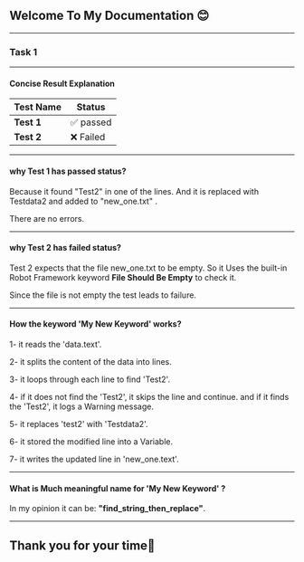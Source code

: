 ## Welcome To My Documentation 😊
---------------------------------------
### Task 1
----------------------------------

#### Concise Result Explanation

|Test Name    |    Status  |  
|-------------|------------|    
| **Test 1**  | ✅ passed |
| **Test 2**  | ❌ Failed |
---------------------------------------------------------------------
####  why Test 1 has passed status?

Because it found "Test2" in one of the lines. And it is replaced with Testdata2
and added to "new_one.txt" .

There are no errors.

---------------------------------------------------------------------------
####  why Test 2 has failed status?

Test 2 expects that the file new_one.txt to be empty.
So it Uses the built-in Robot Framework keyword **File Should Be Empty**  to
check it.

Since the file is not empty the test leads to failure.

------------------------------------------------------------------------
####  How the keyword 'My New Keyword' works?
1- it reads the 'data.text'.

2- it splits the content of the data into lines.

3- it loops through each line to find 'Test2'.

4- if it does not find the 'Test2', it skips the line and continue. and if it
   finds the 'Test2', it logs a Warning message.

5- it replaces 'test2' with 'Testdata2'.

6- it stored the modified line into a Variable.

7- it writes the updated line in 'new_one.text'.

-----------------------------------------------------------------------------
#### What is Much meaningful name for 'My New Keyword' ?
In my opinion it can be:  **"find_string_then_replace"**.

-----------------------------------------------------------------------------
## Thank you for your time🙏
